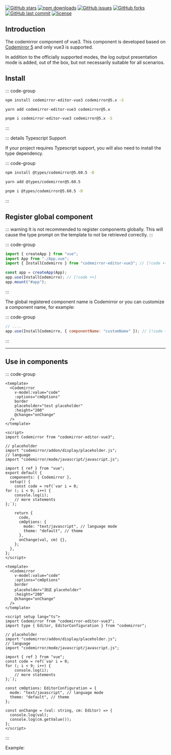 [![GitHub stars](https://img.shields.io/github/stars/RennCheung/codemirror-editor-vue3)](https://github.com/RennCheung/codemirror-editor-vue3/stargazers)
[![npm downloads](https://img.shields.io/npm/dt/codemirror-editor-vue3)](https://github.com/RennCheung/codemirror-editor-vue3)
[![GitHub issues](https://img.shields.io/github/issues/RennCheung/codemirror-editor-vue3)](https://github.com/RennCheung/codemirror-editor-vue3/issues)
[![GitHub forks](https://img.shields.io/github/forks/RennCheung/codemirror-editor-vue3)](https://github.com/RennCheung/codemirror-editor-vue3/network)
[![GitHub last commit](https://img.shields.io/github/last-commit/RennCheung/codemirror-editor-vue3)](https://github.com/RennCheung/codemirror-editor-vue3)
[![license](https://img.shields.io/github/license/RennCheung/codemirror-editor-vue3)](https://github.com/RennCheung/codemirror-editor-vue3)

## Introduction

The codemirror component of vue3. This component is developed based on [Codemirror 5](http://codemirror.net/5/) and only vue3 is supported.

In addition to the officially supported modes, the log output presentation mode is added, out of the box, but not necessarily suitable for all scenarios.

## Install

::: code-group

```bash [npm]
npm install codemirror-editor-vue3 codemirror@5.x -S
```

```bash [yarn]
yarn add codemirror-editor-vue3 codemirror@5.x
```

```bash [pnpm]
pnpm i codemirror-editor-vue3 codemirror@5.x -S
```

:::

::: details Typescript Support

If your project requires Typescript support, you will also need to install the type dependency.

::: code-group

```bash [npm]
npm install @types/codemirror@5.60.5 -D
```

```bash [yarn]
yarn add @types/codemirror@5.60.5
```

```bash [pnpm]
pnpm i @types/codemirror@5.60.5 -D
```

:::

## Register global component

::: warning
It is not recommended to register components globally. This will cause the type prompt on the template to not be retrieved correctly.
:::

::: code-group

```js [main.js]
import { createApp } from "vue";
import App from "./App.vue";
import { InstallCodemirro } from "codemirror-editor-vue3"; // [!code ++]

const app = createApp(App);
app.use(InstallCodemirro); // [!code ++]
app.mount("#app");
```

:::

The global registered component name is Codemirror or you can customize a component name, for example:

::: code-group

```js [main.js]
// ....
app.use(InstallCodemirro, { componentName: "customName" }); // [!code ++]
```

:::

---

## Use in components

::: code-group

```vue [index.vue]
<template>
  <Codemirror
    v-model:value="code"
    :options="cmOptions"
    border
    placeholder="test placeholder"
    :height="200"
    @change="onChange"
  />
</template>

<script>
import Codemirror from "codemirror-editor-vue3";

// placeholder
import "codemirror/addon/display/placeholder.js";
// language
import "codemirror/mode/javascript/javascript.js";

import { ref } from "vue";
export default {
  components: { Codemirror },
  setup() {
    const code = ref(`var i = 0;
for (; i < 9; i++) {
    console.log(i);
    // more statements
};`);

    return {
      code,
      cmOptions: {
        mode: "text/javascript", // language mode
        theme: "default", // theme
      },
      onChange(val, cm) {},
    };
  },
};
</script>
```

```vue [index.vue(ts setup)]
<template>
  <Codemirror
    v-model:value="code"
    :options="cmOptions"
    border
    placeholder="测试 placeholder"
    :height="200"
    @change="onChange"
  />
</template>

<script setup lang="ts">
import Codemirror from "codemirror-editor-vue3";
import type { Editor, EditorConfiguration } from "codemirror";

// placeholder
import "codemirror/addon/display/placeholder.js";
// language
import "codemirror/mode/javascript/javascript.js";

import { ref } from "vue";
const code = ref(`var i = 0;
for (; i < 9; i++) {
    console.log(i);
    // more statements
};`);

const cmOptions: EditorConfiguration = {
  mode: "text/javascript", // language mode
  theme: "default", // theme
};

const onChange = (val: string, cm: Editor) => {
  console.log(val);
  console.log(cm.getValue());
};
</script>
```

:::

Example:

<component v-if="dynamicComponent" :is="dynamicComponent"></component>

<script >
import {shallowRef} from "vue"
export default {
  data() {
    return {
      dynamicComponent: null
    }
  },

  mounted() {
    import('../../views/demo/index.vue').then((module) => {
      this.dynamicComponent = shallowRef(module.default)
    })
  }
}
</script>
